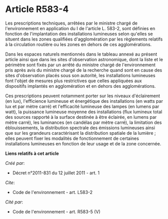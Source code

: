 # Article R583-4

Les prescriptions techniques, arrêtées par le ministre chargé de l'environnement en application du I de l'article L. 583-2,
sont définies en fonction de l'implantation des installations lumineuses selon qu'elles se situent dans les zones qualifiées
d'agglomération par les règlements relatifs à la circulation routière ou les zones en dehors de ces agglomérations.

Dans les espaces naturels mentionnés dans le tableau annexé au présent article ainsi que dans les sites d'observation
astronomique, dont la liste et le périmètre sont fixés par un arrêté du ministre chargé de l'environnement pris après avis du
ministre chargé de la recherche quand sont en cause des sites d'observation placés sous son autorité, les installations
lumineuses font l'objet de mesures plus restrictives que celles appliquées aux dispositifs implantés en agglomération et en
dehors des agglomérations.

Ces prescriptions peuvent notamment porter sur les niveaux d'éclairement (en lux), l'efficience lumineuse et énergétique des
installations (en watts par lux et par mètre carré) et l'efficacité lumineuse des lampes (en lumens par watt), la puissance
lumineuse moyenne des installations (flux lumineux total des sources rapporté à la surface destinée à être éclairée, en
lumens par mètre carré), les luminances (en candélas par mètre carré), la limitation des éblouissements, la distribution
spectrale des émissions lumineuses ainsi que sur les grandeurs caractérisant la distribution spatiale de la lumière ; elles
peuvent fixer les modalités de fonctionnement de certaines installations lumineuses en fonction de leur usage et de la zone
concernée.

**Liens relatifs à cet article**

_Créé par_:

  - Décret n°2011-831 du 12 juillet 2011 - art. 1

_Cite_:

  - Code de l'environnement - art. L583-2

_Cité par_:

  - Code de l'environnement - art. R583-5 (V)

